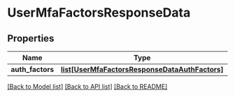 # UserMfaFactorsResponseData

## Properties
Name | Type | Description | Notes
------------ | ------------- | ------------- | -------------
**auth_factors** | [**list[UserMfaFactorsResponseDataAuthFactors]**](UserMfaFactorsResponseDataAuthFactors.md) |  | [optional] 

[[Back to Model list]](../README.md#documentation-for-models) [[Back to API list]](../README.md#documentation-for-api-endpoints) [[Back to README]](../README.md)


